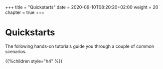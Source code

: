 +++
title = "Quickstarts"
date = 2020-09-10T08:20:20+02:00
weight = 20
chapter = true
+++

# Quickstarts

The following hands-on tutorials guide you through a couple of common scenarios.

{{%children style="h4" %}}